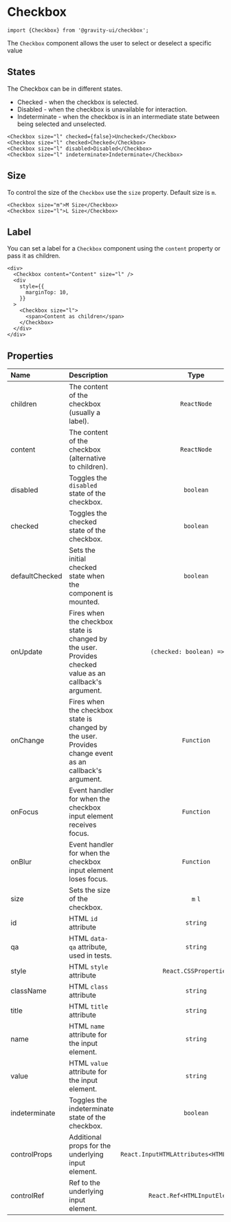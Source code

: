 <!--GITHUB_BLOCK-->

# Checkbox

<!--/GITHUB_BLOCK-->

```tsx
import {Checkbox} from '@gravity-ui/checkbox';
```

The `Checkbox` component allows the user to select or deselect a specific value

## States

The Checkbox can be in different states.

- Checked - when the checkbox is selected.
- Disabled - when the checkbox is unavailable for interaction.
- Indeterminate - when the checkbox is in an intermediate state between being selected and unselected.

<!--LANDING_BLOCK

<ExampleBlock
    code={`
<Checkbox size="l" checked={false}>Unchecked</Checkbox>
<Checkbox size="l" checked>Checked</Checkbox>
<Checkbox size="l" disabled>Disabled</Checkbox>
<Checkbox size="l" indeterminate>Indeterminate</Checkbox>
`}
>
    <UIKit.Checkbox size="l" checked={false}>Unchecked</UIKit.Checkbox>
    <UIKit.Checkbox size="l" checked>Checked</UIKit.Checkbox>
    <UIKit.Checkbox size="l" disabled>Disabled</UIKit.Checkbox>
    <UIKit.Checkbox size="l" indeterminate>Indeterminate</UIKit.Checkbox>
</ExampleBlock>

LANDING_BLOCK-->

<!--GITHUB_BLOCK-->

```tsx
<Checkbox size="l" checked={false}>Unchecked</Checkbox>
<Checkbox size="l" checked>Checked</Checkbox>
<Checkbox size="l" disabled>Disabled</Checkbox>
<Checkbox size="l" indeterminate>Indeterminate</Checkbox>
```

<!--/GITHUB_BLOCK-->

## Size

To control the size of the `Checkbox` use the `size` property. Default size is `m`.

<!--LANDING_BLOCK

<ExampleBlock
    code={`
<Checkbox size="m">M Size</Checkbox>
<Checkbox size="l">L Size</Checkbox>
`}
>
    <UIKit.Checkbox size="m">M Size</UIKit.Checkbox>
    <UIKit.Checkbox size="l">L Size</UIKit.Checkbox>
</ExampleBlock>

LANDING_BLOCK-->

<!--GITHUB_BLOCK-->

```tsx
<Checkbox size="m">M Size</Checkbox>
<Checkbox size="l">L Size</Checkbox>
```

<!--/GITHUB_BLOCK-->

## Label

You can set a label for a `Checkbox` component using the `content` property or pass it as children.

<!--LANDING_BLOCK

<ExampleBlock
    code={`
 <div>
  <Checkbox content="Content" size="l" />
  <div
      style={{
          marginTop: 10,
      }}
  >
      <Checkbox size="l">
          <span>Content as children</span>
      </Checkbox>
  </div>
</div>
`}
>
 <div>
  <UIKit.Checkbox content="Content" size="l" />
  <div
      style={{
          marginTop: 10,
      }}
  >
      <UIKit.Checkbox size="l">
          <span>Content as children</span>
      </UIKit.Checkbox>
  </div>
</div>
</ExampleBlock>

LANDING_BLOCK-->

<!--GITHUB_BLOCK-->

```tsx
<div>
  <Checkbox content="Content" size="l" />
  <div
    style={{
      marginTop: 10,
    }}
  >
    <Checkbox size="l">
      <span>Content as children</span>
    </Checkbox>
  </div>
</div>
```

<!--/GITHUB_BLOCK-->

## Properties

| Name           | Description                                                                                             |                     Type                      | Default |
| :------------- | :------------------------------------------------------------------------------------------------------ | :-------------------------------------------: | :-----: |
| children       | The content of the checkbox (usually a label).                                                          |                  `ReactNode`                  |         |
| content        | The content of the checkbox (alternative to children).                                                  |                  `ReactNode`                  |         |
| disabled       | Toggles the `disabled` state of the checkbox.                                                           |                   `boolean`                   | `false` |
| checked        | Toggles the checked state of the checkbox.                                                              |                   `boolean`                   | `false` |
| defaultChecked | Sets the initial checked state when the component is mounted.                                           |                   `boolean`                   | `false` |
| onUpdate       | Fires when the checkbox state is changed by the user. Provides checked value as an callback's argument. |         `(checked: boolean) => void`          |         |
| onChange       | Fires when the checkbox state is changed by the user. Provides change event as an callback's argument.  |                  `Function`                   |         |
| onFocus        | Event handler for when the checkbox input element receives focus.                                       |                  `Function`                   |         |
| onBlur         | Event handler for when the checkbox input element loses focus.                                          |                  `Function`                   |         |
| size           | Sets the size of the checkbox.                                                                          |                    `m` `l`                    |   `m`   |
| id             | HTML `id` attribute                                                                                     |                   `string`                    |         |
| qa             | HTML `data-qa` attribute, used in tests.                                                                |                   `string`                    |         |
| style          | HTML `style` attribute                                                                                  |             `React.CSSProperties`             |         |
| className      | HTML `class` attribute                                                                                  |                   `string`                    |         |
| title          | HTML `title` attribute                                                                                  |                   `string`                    |         |
| name           | HTML `name` attribute for the input element.                                                            |                   `string`                    |         |
| value          | HTML `value` attribute for the input element.                                                           |                   `string`                    |         |
| indeterminate  | Toggles the indeterminate state of the checkbox.                                                        |                   `boolean`                   | `false` |
| controlProps   | Additional props for the underlying input element.                                                      | `React.InputHTMLAttributes<HTMLInputElement>` |         |
| controlRef     | Ref to the underlying input element.                                                                    |         `React.Ref<HTMLInputElement>`         |         |
